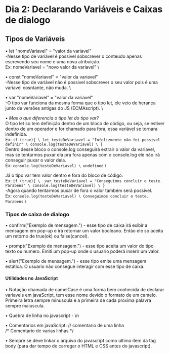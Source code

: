 # Dia 2: Declarando  Variáveis e Caixas de dialogo

## Tipos de Variáveis

• let "nomeVariavel" = "valor da variavel" \
-Nesse tipo de variável é possivel sobscrever o conteudo apenas escrevendo seu nome e uma nova atribuição. \
Ex: nomeVariavel = "novo valor da variavel" \

• const "nomeVariavel" = "valor da variavel" \
-Nesse tipo de variável não é possivel sobscrever o seu valor pois é uma variavel cosntante, não muda. \

• var "nomeVariavel" = "valor da variavel" \
-O tipo var funciona da mesma forma que o tipo let, ele veio de herança junto de versões antigas do JS (ECMAscript). \

*• Mas o que diferencia o tipo let do tipo var?* \
O tipo let so tem definição dentro de um bloco de código, ou seja, se estiver dentro de um operador e for chamado para fora, essa variável se tornara indefinida. \
Ex: ```if (true){ \
    let testeDeVariavel = "Infelizmente não foi possivel definir" \
    console.log(testeDeVariavel) \
}```  \
Dentro desse bloco o console.log conseguirá extrair o valor da variavel, mas se tentarmos puxar ela pra fora apenas com o console.log ele não irá conseguir puxar o valor dela. \
Ex: ```console.log(testeDeVariavel) \
       undefined``` \

Já o tipo var tem valor dentro e fora do bloco de código. \
Ex: ```if (true){ \ 
    var testeDeVariavel = "Conseguimos concluir o teste. Parabens" \
    console.log(testeDeVariavel) \
}``` \
-Agora quando tentarmos puxar de fora o valor também será possivel. \
Ex: ```console.log(testeDeVariavel) \
       Conseguimos concluir o teste. Parabens``` \

### Tipos de caixa de dialogo

• confirm("Exemplo de mensagem.") - esse tipo de caixa irá exibir a mensagem em pop-up e irá retornar um valor booleano. Então ele so aceita um retorno de true(ok) ou false(cancel). 

• prompt("Exemplo de mensagem.") - esse tipo aceita um valor do tipo texto ou numero. Emiti um pop-up onde o usuario poderá inserir um valor. 

• alert("Exemplo de mensagem.") - esse tipo emite uma mensagem estática. O usuario não consegue interagir com esse tipo de caixa. 

#### Utilidades no JavaScript

• Notação chamada de camelCase é uma forma bem conhecida de declarar variaveis em javaScript, tem esse nome devido o formato de um camelo. Primeira letra sempre minuscula e a primeira de cada proxima palavra sempre maiuscula. 

• Quebra de linha no javascript - \n 

• Comentarios em javaScript: 
// comentario de uma linha  
/* Comentario de varias linhas */ 

• Sempre se deve linkar o arquivo do javascript como ultimo item da tag body (para dar tempo de carregar o HTML e CSS antes do javascript).
